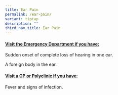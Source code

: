 ```yaml
---
title: Ear Pain
permalink: /ear-pain/
variant: tiptap
description: ""
third_nav_title: Ear Pain
---
```

<h4><strong><u>Visit the Emergency Department if you have:</u></strong></h4>
<p>Sudden onset of complete loss of hearing in one ear.</p>
<p>A foreign body in the ear.</p>
<p></p>
<h4><strong><u>Visit a GP or Polyclinic if you have:</u></strong></h4>
<p>Fever and signs of infection.</p>